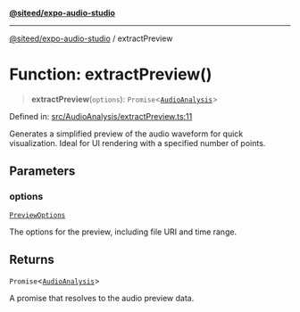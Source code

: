 [**@siteed/expo-audio-studio**](../README.md)

***

[@siteed/expo-audio-studio](../README.md) / extractPreview

# Function: extractPreview()

> **extractPreview**(`options`): `Promise`\<[`AudioAnalysis`](../interfaces/AudioAnalysis.md)\>

Defined in: [src/AudioAnalysis/extractPreview.ts:11](https://github.com/deeeed/expo-audio-stream/blob/e9d4ade779a423b3aff172ba9ca49eec6c8962d9/packages/expo-audio-studio/src/AudioAnalysis/extractPreview.ts#L11)

Generates a simplified preview of the audio waveform for quick visualization.
Ideal for UI rendering with a specified number of points.

## Parameters

### options

[`PreviewOptions`](../interfaces/PreviewOptions.md)

The options for the preview, including file URI and time range.

## Returns

`Promise`\<[`AudioAnalysis`](../interfaces/AudioAnalysis.md)\>

A promise that resolves to the audio preview data.
